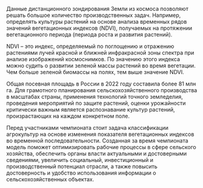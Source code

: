 Данные дистанционного зондирования Земли из космоса позволяют решать большое количество производственных задач. Например, определять культуры растений на основе анализа временных рядов значений вегетационных индексов (NDVI), получаемых на протяжении вегетационного периода (периода роста и развития растений).

NDVI – это индекс, определяемый по поглощению и отражению растениями лучей красной и ближней инфракрасной зоны спектра при анализе изображений космоснимков. По значению этого индекса можно судить о развитии зеленой массы растений во время вегетации. Чем больше зеленой биомассы на полях, тем выше значение NDVI.

Общая посевная площадь в России в 2022 году составила более 81 млн га. Для грамотного планирования сельскохозяйственного производства в масштабах страны, применения технологий точного земледелия, проведения мероприятий по защите растений, оценки урожайности критически важным является распознавание культур растений, произрастающих на каждом конкретном поле.

Перед участниками чемпионата стоит задача классификации агрокультур на основе изменения показателя вегетационных индексов во временной последовательности. Созданная за время чемпионата модель поможет оптимизировать рабочие процессы в сфере сельского хозяйства, обеспечить органы власти актуальными и достоверными сведениями, увеличить социальный, инвестиционный и производственный потенциал отрасли, а также повысить достоверность и удобство использования информации о сельскохозяйственных объектах.
